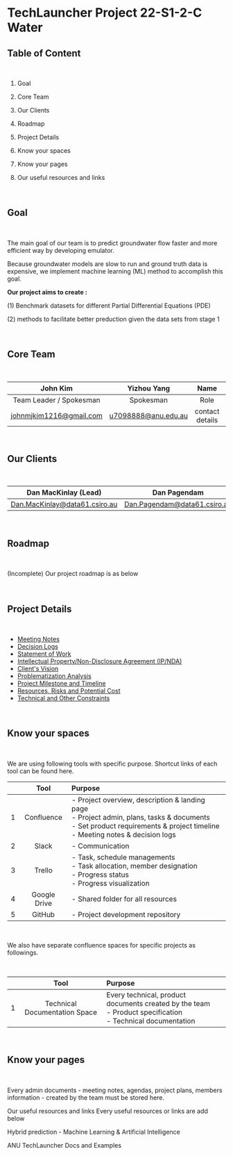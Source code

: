 # TechLauncher Project 22-S1-2-C Water

## Table of Content

</br>

1. Goal

2. Core Team

3. Our Clients

4. Roadmap

5. Project Details

6. Know your spaces

7. Know your pages

8. Our useful resources and links

</br>

## Goal

</br>

The main goal of our team is to predict groundwater flow faster and more efficient way by developing emulator.

Because groundwater models are slow to run and ground truth data is expensive, we implement machine learning (ML) method to accomplish this goal.

**Our project aims to create :**

(1) Benchmark datasets for different Partial Differential Equations (PDE)

(2) methods to facilitate better preduction given the data sets from stage 1

</br>

## Core Team

</br>

|John Kim|Yizhou Yang|Name|Name|Name|Name|
|:-:|:-:|:-:|:-:|:-:|:-:|
|Team Leader / Spokesman|Spokesman|Role|Role|Role|Role|
|johnmjkim1216@gmail.com|u7098888@anu.edu.au|contact details|contact details|contact details|contact details|

</br>

## Our Clients

</br>

|Dan MacKinlay (Lead)|Dan Pagendam|Petra Kuhnert|
|:-:|:-:|:-:|
|Dan.MacKinlay@data61.csiro.au|Dan.Pagendam@data61.csiro.au|Petra.Kuhnert@data61.csiro.au|

</br>

## Roadmap

</br>

(Incomplete) Our project roadmap is as below

</br>

## Project Details

</br>

- [Meeting Notes](https://github.com/verdantwynnd/techlauncher-water-landingpage/tree/main/Meeting%20Notes)
- [Decision Logs](https://github.com/verdantwynnd/techlauncher-water-landingpage/tree/main/Decision%20Log)
- [Statement of Work](https://github.com/verdantwynnd/techlauncher-water-landingpage/blob/main/Project%20Agreements%20and%20Contract/Statement%20of%20Work%20(SoW).md)
- [Intellectual Property/Non-Disclosure Agreement (IP/NDA)](https://github.com/verdantwynnd/techlauncher-water-landingpage/blob/main/Project%20Agreements%20and%20Contract/Intellectual%20Property%20or%20Non-Disclosure%20Agreement%20(IP%20or%20NDA).md)
- [Client's Vision](https://github.com/verdantwynnd/techlauncher-water-landingpage/blob/main/Project%20Details/Client's%20Vision.md)
- [Problematization Analysis](https://github.com/verdantwynnd/techlauncher-water-landingpage/blob/main/Project%20Details/Problematization%20Analysis.md)
- [Project Milestone and Timeline](https://github.com/verdantwynnd/techlauncher-water-landingpage/blob/main/Project%20Details/Project%20Milestone%20and%20Timeline.md)
- [Resources, Risks and Potential Cost](https://github.com/verdantwynnd/techlauncher-water-landingpage/blob/main/Project%20Details/Resources%20and%20Constraints.md)
- [Technical and Other Constraints](https://github.com/verdantwynnd/techlauncher-water-landingpage/blob/main/Project%20Details/Technical%20and%20other%20constraints.md)

</br>

## Know your spaces

</br>

We are using following tools with specific purpose. Shortcut links of each tool can be found here.

||Tool|Purpose|
|:-:|:-:|:-|
|1|Confluence|- Project overview, description & landing page</br> - Project admin, plans, tasks & documents</br> - Set product requirements & project timeline</br> - Meeting notes & decision logs|
|2|Slack|- Communication|
|3|Trello|- Task, schedule managements</br> - Task allocation, member designation</br> - Progress status</br> - Progress visualization|
|4|Google Drive|- Shared folder for all resources|
|5|GitHub|- Project development repository|

</br>

We also have separate confluence spaces for specific projects as followings.

</br>

||Tool|Purpose|
|:-:|:-:|:-|
|1|Technical Documentation Space|Every technical, product documents created by the team</br> - Product specification</br> - Technical documentation|

</br>

## Know your pages

</br>

Every admin documents - meeting notes, agendas, project plans, members information - created by the team must be stored here.

Our useful resources and links
Every useful resources or links are add below

Hybrid prediction - Machine Learning & Artificial Intelligence

ANU TechLauncher Docs and Examples

